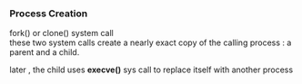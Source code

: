 ### Process Creation 
<p>fork() or clone() system call <br>
  these two system calls create a nearly exact copy of the calling process : a parent and a child. <br></p>
  
  later , the  child uses **execve()** sys call to replace itself with another process
  
